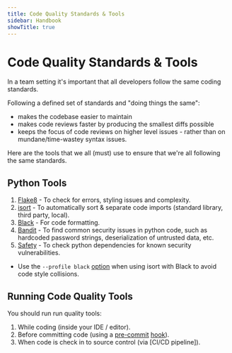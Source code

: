 ```yaml
---
title: Code Quality Standards & Tools
sidebar: Handbook
showTitle: true
---
```


# Code Quality Standards & Tools

In a team setting it's important that all developers follow the same coding standards. 

Following a defined set of standards and "doing things the same":
- makes the codebase easier to maintain
- makes code reviews faster by producing the smallest diffs possible
- keeps the focus of code reviews on higher level issues - rather than on mundane/time-wastey syntax issues.

Here are the tools that we all (must) use to ensure that we're all following the same standards.


## Python Tools

1. [Flake8](https://flake8.pycqa.org/en/latest/) - To check for errors, styling issues and complexity.
2. [isort](https://pycqa.github.io/isort/) - To automatically sort & separate code imports (standard library, third party, local).
3. [Black](https://pypi.org/project/black/) - For code formatting.
4. [Bandit](https://bandit.readthedocs.io/en/latest/) - To find common security issues in python code, such as hardcoded password strings, deserialization of untrusted data, etc.
5. [Safety](https://pypi.org/project/safety/) - To check python dependencies for known security vulnerabilities.

* Use the `--profile black` [option](https://pycqa.github.io/isort/docs/configuration/black_compatibility.html) when using isort with Black to avoid code style collisions.

## Running Code Quality Tools

You should run run quality tools:
1. While coding (inside your IDE / editor).
2. Before committing code (using a [pre-commit](https://pre-commit.com/) [hook](https://git-scm.com/book/en/v2/Customizing-Git-Git-Hooks#:~:text=The%20pre%2Dcommit%20hook%20is,to%20inspect%20in%20the%20code)).
3. When code is check in to source control (via [CI/CD pipeline]).